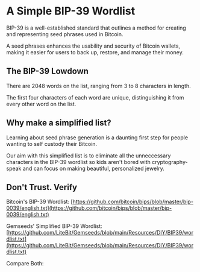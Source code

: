# A Simple BIP-39 Wordlist
BIP-39 is a well-established standard that outlines a method for creating and representing seed phrases used in Bitcoin.

A seed phrases enhances the usability and security of Bitcoin wallets, making it easier for users to back up, restore, and manage their money.

## The BIP-39 Lowdown
There are 2048 words on the list, ranging from 3 to 8 characters in length.

The first four characters of each word are unique, distinguishing it from every other word on the list.

## Why make a simplified list?
Learning about seed phrase generation is a daunting first step for people wanting to self custody their Bitcoin.

Our aim with this simplified list is to eliminate all the unneccessary characters in the BIP-39 wordlist so kids aren't bored with cryptography-speak and can focus on making beautiful, personalized jewelry.

## Don't Trust. Verify
Bitcoin's BIP-39 Wordlist: [https://github.com/bitcoin/bips/blob/master/bip-0039/english.txt](https://github.com/bitcoin/bips/blob/master/bip-0039/english.txt)

Gemseeds' Simplified BIP-39 Wordlist: [https://github.com/LiteBit/Gemseeds/blob/main/Resources/DIY/BIP39/wordlist.txt](https://github.com/LiteBit/Gemseeds/blob/main/Resources/DIY/BIP39/wordlist.txt)

Compare Both: 
